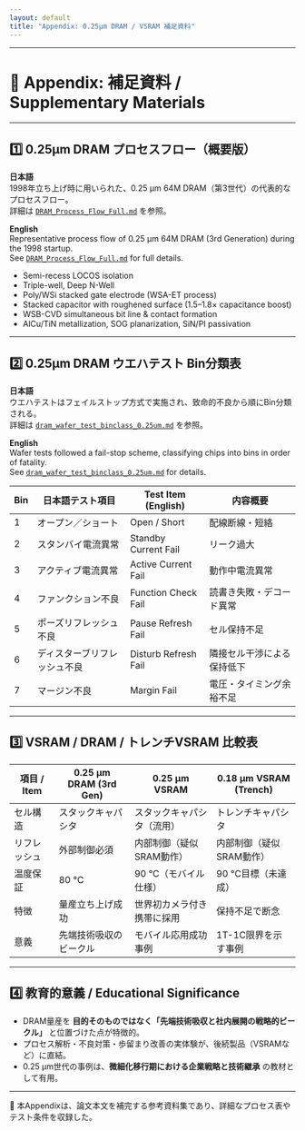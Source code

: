 ```yaml
---
layout: default
title: "Appendix: 0.25µm DRAM / VSRAM 補足資料"
---
```


---

# 📎 Appendix: 補足資料 / Supplementary Materials

---

## 1️⃣ 0.25µm DRAM プロセスフロー（概要版）

**日本語**  
1998年立ち上げ時に用いられた、0.25 µm 64M DRAM（第3世代）の代表的なプロセスフロー。  
詳細は [`DRAM_Process_Flow_Full.md`](./../in1998/DRAM_Process_Flow_Full.md) を参照。  

**English**  
Representative process flow of 0.25 µm 64M DRAM (3rd Generation) during the 1998 startup.  
See [`DRAM_Process_Flow_Full.md`](../in1998/DRAM_Process_Flow_Full.md) for full details.  

- Semi-recess LOCOS isolation  
- Triple-well, Deep N-Well  
- Poly/WSi stacked gate electrode (WSA-ET process)  
- Stacked capacitor with roughened surface (1.5–1.8× capacitance boost)  
- WSB-CVD simultaneous bit line & contact formation  
- AlCu/TiN metallization, SOG planarization, SiN/PI passivation  

---

## 2️⃣ 0.25µm DRAM ウエハテスト Bin分類表

**日本語**  
ウエハテストはフェイルストップ方式で実施され、致命的不良から順にBin分類される。  
詳細は [`dram_wafer_test_binclass_0.25um.md`](../in1998/dram_wafer_test_binclass_0.25um.md) を参照。  

**English**  
Wafer tests followed a fail-stop scheme, classifying chips into bins in order of fatality.  
See [`dram_wafer_test_binclass_0.25um.md`](../in1998/dram_wafer_test_binclass_0.25um.md) for details.  

| Bin | 日本語テスト項目 | Test Item (English) | 内容概要 |
|-----|----------------|----------------------|-----------|
| 1   | オープン／ショート | Open / Short | 配線断線・短絡 |
| 2   | スタンバイ電流異常 | Standby Current Fail | リーク過大 |
| 3   | アクティブ電流異常 | Active Current Fail | 動作中電流異常 |
| 4   | ファンクション不良 | Function Check Fail | 読書き失敗・デコード異常 |
| 5   | ポーズリフレッシュ不良 | Pause Refresh Fail | セル保持不足 |
| 6   | ディスターブリフレッシュ不良 | Disturb Refresh Fail | 隣接セル干渉による保持低下 |
| 7   | マージン不良 | Margin Fail | 電圧・タイミング余裕不足 |

---

## 3️⃣ VSRAM / DRAM / トレンチVSRAM 比較表

| 項目 / Item | 0.25 µm DRAM (3rd Gen) | 0.25 µm VSRAM | 0.18 µm VSRAM (Trench) |
|-------------|------------------------|---------------|-------------------------|
| セル構造 | スタックキャパシタ | スタックキャパシタ（流用） | トレンチキャパシタ |
| リフレッシュ | 外部制御必須 | 内部制御（疑似SRAM動作） | 内部制御（疑似SRAM動作） |
| 温度保証 | 80 °C | 90 °C（モバイル仕様） | 90 °C目標（未達成） |
| 特徴 | 量産立ち上げ成功 | 世界初カメラ付き携帯に採用 | 保持不足で断念 |
| 意義 | 先端技術吸収のビークル | モバイル応用成功事例 | 1T-1C限界を示す事例 |

---

## 4️⃣ 教育的意義 / Educational Significance

- DRAM量産を **目的そのものではなく「先端技術吸収と社内展開の戦略的ビークル」** と位置づけた点が特徴的。  
- プロセス解析・不良対策・歩留まり改善の実体験が、後続製品（VSRAMなど）に直結。  
- 0.25 µm世代の事例は、**微細化移行期における企業戦略と技術継承** の教材として有用。  

---

📘 本Appendixは、論文本文を補完する参考資料集であり、詳細なプロセス表やテスト条件を収録した。  
